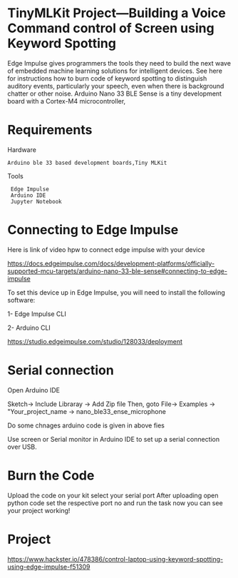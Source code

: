 # TinyMLKit Project—Building a Voice Command control of Screen using Keyword Spotting

Edge Impulse gives programmers the tools they need to build the next wave of embedded machine learning solutions for intelligent devices.
See here for instructions how to burn code of keyword spotting to distinguish auditory events, particularly your speech, even when there is background chatter or other noise.  Arduino Nano 33 BLE Sense is a tiny development board with a Cortex-M4 microcontroller,

# Requirements
Hardware

    Arduino ble 33 based development boards,Tiny MLKit 

Tools

     Edge Impulse
     Arduino IDE
     Jupyter Notebook

# Connecting to Edge Impulse

Here is link of video hpw to connect edge impulse with your device

https://docs.edgeimpulse.com/docs/development-platforms/officially-supported-mcu-targets/arduino-nano-33-ble-sense#connecting-to-edge-impulse

To set this device up in Edge Impulse, you will need to install the following software:

1- Edge Impulse CLI

2- Arduino CLI


https://studio.edgeimpulse.com/studio/128033/deployment

# Serial connection

Open Arduino IDE

Sketch-> Include Libraray -> Add Zip file
Then, goto
File-> Examples -> "Your_project_name -> nano_ble33_ense_microphone

Do some chnages arduino code is given in above fies

Use screen or Serial monitor in Arduino IDE to set up a serial connection over USB.

# Burn the Code

Upload the code on your kit select your serial port
After uploading open python code set the respective port no and run the task now you can see your project working!

# Project
https://www.hackster.io/478386/control-laptop-using-keyword-spotting-using-edge-impulse-f51309



